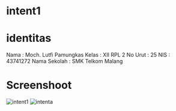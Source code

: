 # intent1

# identitas

Nama : Moch. Lutfi Pamungkas
Kelas : XII RPL 2
No Urut : 25
NIS : 43741272
Nama Sekolah : SMK Telkom Malang

# Screenshoot
![intent1](https://cloud.githubusercontent.com/assets/22727562/20028612/52c7f582-a369-11e6-883c-f1ec48ab7ecc.PNG)
![intenta](https://cloud.githubusercontent.com/assets/22727562/20028613/52cf55de-a369-11e6-8ed0-eaed89d09f7a.PNG)
